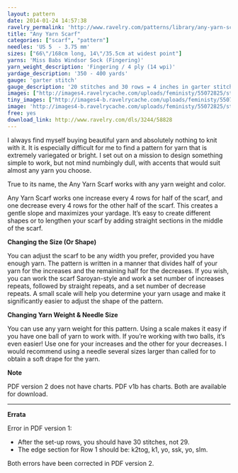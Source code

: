 ```yaml
---
layout: pattern
date: 2014-01-24 14:57:38
ravelry_permalink: 'http://www.ravelry.com/patterns/library/any-yarn-scarf'
title: "Any Yarn Scarf"
categories: ["scarf", "pattern"]
needles: 'US 5  - 3.75 mm'
sizes: ["66\"/168cm long, 14\"/35.5cm at widest point"]
yarns: 'Miss Babs Windsor Sock (Fingering)'
yarn_weight_description: 'Fingering / 4 ply (14 wpi)'
yardage_description: '350 - 400 yards'
gauge: 'garter stitch'
gauge_description: '20 stitches and 30 rows = 4 inches in garter stitch'
images: ["http://images4.ravelrycache.com/uploads/feministy/55072825/styled_medium.jpg", "http://images4-b.ravelrycache.com/uploads/christinelord/58709336/DSCN3941_medium.JPG", "http://farm5.static.flickr.com/4096/5608088292_f2db1a9038.jpg", "http://farm6.static.flickr.com/5185/5607507091_202c2d1999.jpg", "http://farm6.static.flickr.com/5182/5607509829_c74e7f4874.jpg", "http://farm6.static.flickr.com/5067/5608086238_81900cc611.jpg"]
tiny_images: ["http://images4-b.ravelrycache.com/uploads/feministy/55072825/styled_square.jpg", "http://images4-d.ravelrycache.com/uploads/christinelord/58709336/DSCN3941_square.JPG", "http://farm5.static.flickr.com/4096/5608088292_f2db1a9038_s.jpg", "http://farm6.static.flickr.com/5185/5607507091_202c2d1999_s.jpg", "http://farm6.static.flickr.com/5182/5607509829_c74e7f4874_s.jpg", "http://farm6.static.flickr.com/5067/5608086238_81900cc611_s.jpg"]
image: 'http://images4-b.ravelrycache.com/uploads/feministy/55072825/styled_square.jpg'
free: yes
download_link: http://www.ravelry.com/dls/3244/58828
---
```

<p>I always find myself buying beautiful yarn and absolutely nothing to knit with it. It is especially difficult for me to find a pattern for yarn that is extremely variegated or bright. I set out on a mission to design something simple to work, but not mind numbingly dull, with accents that would suit almost any yarn you choose.</p>

<p>True to its name, the Any Yarn Scarf works with any yarn weight and color.</p>

<p>Any Yarn Scarf works one increase every 4 rows for half of the scarf, and one decrease every 4 rows for the other half of the scarf. This creates a gentle slope and maximizes your yardage. It’s easy to create different shapes or to lengthen your scarf by adding straight sections in the middle of the scarf.</p>

<p><strong>Changing the Size (Or Shape)</strong></p>

<p>You can adjust the scarf to be any width you prefer, provided you have enough yarn. The pattern is written in a manner that divides half of your yarn for the increases and the remaining half for the decreases. If you wish, you can work the scarf Saroyan-style and work a set number of increases repeats, followed by straight repeats, and a set number of decrease repeats. A small scale will help you determine your yarn usage and make it significantly easier to adjust the shape of the pattern.</p>

<p><strong>Changing Yarn Weight &amp; Needle Size</strong></p>

<p>You can use any yarn weight for this pattern. Using a scale makes it easy if you have one ball of yarn to work with. If you’re working with two balls, it’s even easier! Use one for your increases and the other for your decreases. I would recommend using a needle several sizes larger than called for to obtain a soft drape for the yarn.</p>

<p><strong>Note</strong></p>

<p>PDF version 2 does not have charts. PDF v1b has charts. Both are available for download.</p>
<hr />
<p><strong>Errata</strong></p>

<p>Error in PDF version 1:</p>

<ul>
<li>After the set-up rows, you should have 30 stitches, not 29.</li>

<li>The edge section for Row 1 should be: k2tog, k1, yo, ssk, yo, slm.</li>
</ul>

<p>Both errors have been corrected in PDF version 2.</p>